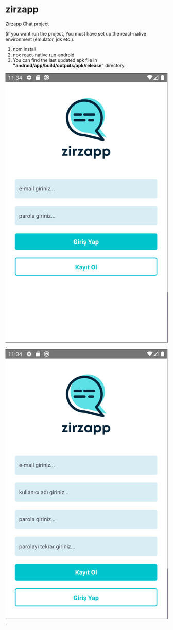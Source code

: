 # zirzapp
Zirzapp Chat project

(if you want run the project, You must have set up the react-native environment (emulator, jdk etc.).

1) npm install
2) npx react-native run-android
3) You can find the last updated apk file in **"android/app/build/outputs/apk/release"** directory.

![login](https://raw.githubusercontent.com/Mehmet-Erdem-Akin/zirzapp/master/src/assets/screens-ss/login.png). 
![register](https://raw.githubusercontent.com/Mehmet-Erdem-Akin/zirzapp/master/src/assets/screens-ss/register.png). 
